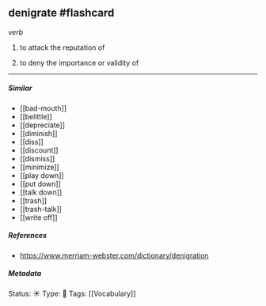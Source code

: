 ## denigrate #flashcard 

_verb_

1. to attack the reputation of

2. to deny the importance or validity of

___

##### Similar
-   [[bad-mouth]]
-   [[belittle]]
-   [[depreciate]]
-   [[diminish]]
-   [[diss]]
-   [[discount]]
-   [[dismiss]]
-   [[minimize]]
-   [[play down]]
-   [[put down]]
-   [[talk down]]
-   [[trash]]
-   [[trash-talk]]
-   [[write off]]

##### References 
- https://www.merriam-webster.com/dictionary/denigration

##### Metadata
Status: ☀️
Type: 🔵
Tags: [[Vocabulary]]